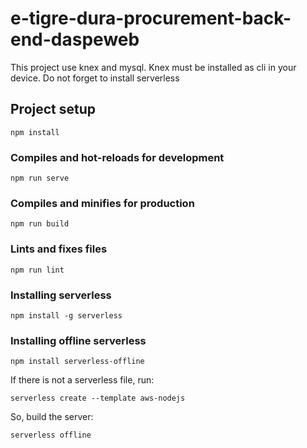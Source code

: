 # e-tigre-dura-procurement-back-end-daspeweb
This project use knex and mysql. Knex must be installed as cli in your device. Do not forget to install serverless

## Project setup
```
npm install
```

### Compiles and hot-reloads for development
```
npm run serve
```

### Compiles and minifies for production
```
npm run build
```

### Lints and fixes files
```
npm run lint
```

### Installing serverless
```
npm install -g serverless
```

### Installing offline serverless
```
npm install serverless-offline
```

If there is not a serverless file, run:
```
serverless create --template aws-nodejs
```

So, build the server:
```
serverless offline
```

